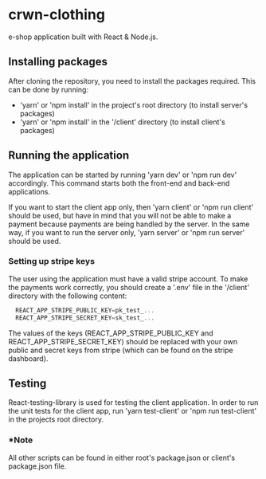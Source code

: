 # crwn-clothing

e-shop application built with React & Node.js.

## Installing packages

After cloning the repository, you need to install the packages required. This can be done by running:

- 'yarn' or 'npm install' in the project's root directory (to install server's packages)
- 'yarn' or 'npm install' in the '/client' directory (to install client's packages)

## Running the application

The application can be started by running 'yarn dev' or 'npm run dev' accordingly. This command starts both the front-end
and back-end applications.

If you want to start the client app only, then 'yarn client' or 'npm run client' should be used, but have in mind that you will not be able to make a payment because payments are being handled by the server. In the same way, if you want to run the server only, 'yarn server' or 'npm run server' should be used.

### Setting up stripe keys

The user using the application must have a valid stripe account. To make the payments work correctly, you should create a '.env' file in the '/client' directory with the following content:

```Javascript
  REACT_APP_STRIPE_PUBLIC_KEY=pk_test_...
  REACT_APP_STRIPE_SECRET_KEY=sk_test_...
```

The values of the keys (REACT_APP_STRIPE_PUBLIC_KEY and REACT_APP_STRIPE_SECRET_KEY) should be replaced with your own public and secret keys from stripe (which can be found on the stripe dashboard).

## Testing

React-testing-library is used for testing the client application. In order to run the unit tests for the client app,
run 'yarn test-client' or 'npm run test-client' in the projects root directory.

### \*Note

All other scripts can be found in either root's package.json or client's package.json file.
